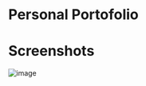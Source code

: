# Personal Portofolio


# Screenshots 

![image](https://github.com/Daffayy/personal_portofolio/assets/94030266/1c5f82ad-9780-488d-a2ec-d22a340bcb57)
